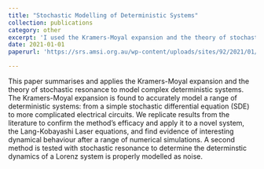 ```yaml
---
title: "Stochastic Modelling of Deterministic Systems"
collection: publications
category: other
excerpt: 'I used the Kramers-Moyal expansion and the theory of stochastic resonance to model complex deterministic systems. This paper was written for a summer research internship with the Australian Insitute for Mathematical Sciences (AMSI), and was supervised by Dr. Thomas Stemler at the University of Western Australia.'
date: 2021-01-01
paperurl: 'https://srs.amsi.org.au/wp-content/uploads/sites/92/2021/01/mulqueeney_jack_vrs-report.pdf'

---
```


This paper summarises and applies the Kramers-Moyal expansion and the theory of stochastic resonance to model complex deterministic systems. The Kramers-Moyal expansion is found to accurately model a range of deterministic systems: from a simple stochastic differential equation (SDE) to more complicated electrical circuits. We replicate results from the literature to confirm the method’s efficacy and apply it to a novel system, the Lang-Kobayashi Laser equations, and find evidence of interesting dynamical behaviour after a range of numerical simulations. A second method is tested with stochastic resonance to determine the determinstic dynamics of a Lorenz system is properly modelled as noise.
